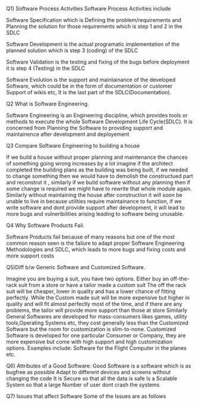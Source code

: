 Q1) Software Process Activities
Software Process Activities include

Software Specification which is Defining the problem/requirements and Planning the solution for those requirements which is step 1 and 2 in the SDLC

Software Development is the actual programatic implementation of the planned solution which is step 3 (coding) of the SDLC

Software Validation is the testing and fixing of the bugs before deployment it is step 4 (Testing) in the SDLC

Software Evolution is the support and maintainance of the developed Software, which could be in the form of documentation or customer Support of wikis etc, It is the last part of the SDLC(Documentation).



Q2 What is Software Engineering.

Software Engineering is an Engineering discipline, which provides tools or methods to execute the whole Software Development Life Cycle(SDLC).
It is concerned from Planning the Software to providing support and maintainence after development and deployement




Q3 Compare Software Engineering to building a house

If we build a house without proper planning and maintenance the chances of something going wrong increases by a lot
imagine if the architect completed the building plans as the building was being built, if we needed to change something then we would have to demolish the constructued part and reconstrut it , similarly if we build software without any planning then if some change is required we might have to rewrite that whole module again.
Similarly without maintaining the house after construction it will soon be unable to live in because utilities require maintainance to function, if we write software and dont provide support after development, it will lead to more bugs and vulneribilities arising leading to software being unusable.

Q4 Why Software Products Fail.

Software Products fail because of many reasons but one of the most common reason seen is the failure to adapt proper Software Engineering Methodologies and SDLC, which leads to more bugs and fixing costs and more support costs

Q5)Diff b/w Generic Software and Customized Software.

Imagine you are buying a suit, you have two options. Either buy an off-the-rack suit from a store or have a tailor made a custom suit
The off the rack suit will be cheaper, lower in quality and has a lower chance of fitting perfectly.
While the Custom made suit will be more expensive but higher in quality and will fit almost perfectly most of the time, and if there are any problems, the tailor will provide more support than those at store
Similarly General Softwares are developed for mass-consumers likes games, utility tools,Operating Systems etc, they cost generally less than the Customized Software but the room for customization is slim-to-none.
Customized Software is developed for one particular Consumer or Company, they are more expensive but come with high support and high customization options. Examples include: Software for the Flight Computer in the planes etc.

Q6) Attributes of a Good Software:
Good Software is a software which is
as bugfree as possible
Adapt to different devices and screens without changing the code
It is Secure so that all the data is safe 
Is a Scalable System so that a large Number of user dont crash the systems

Q7) Issues that affect Software
Some of the Issues are as follows
